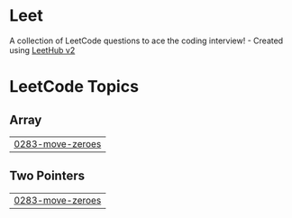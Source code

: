 # Leet
A collection of LeetCode questions to ace the coding interview! - Created using [LeetHub v2](https://github.com/arunbhardwaj/LeetHub-2.0)

<!---LeetCode Topics Start-->
# LeetCode Topics
## Array
|  |
| ------- |
| [0283-move-zeroes](https://github.com/Kcode15/Leet/tree/master/0283-move-zeroes) |
## Two Pointers
|  |
| ------- |
| [0283-move-zeroes](https://github.com/Kcode15/Leet/tree/master/0283-move-zeroes) |
<!---LeetCode Topics End-->
